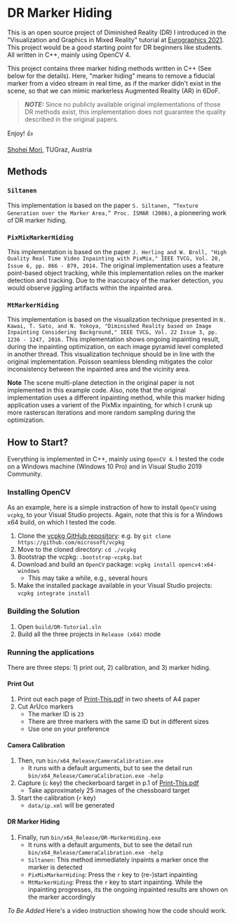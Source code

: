 # DR Marker Hiding

This is an open source project of Diminished Reality (DR) I introduced in the "Visualization and Graphics in Mixed Reality" tutorial at [Eurographics 2021](https://diglib.eg.org/handle/10.2312/egt20211036). This project would be a good starting point for DR beginners like students. All written in C++, mainly using OpenCV 4.

This project contains three marker hiding methods written in C++ (See below for the details). Here, "marker hiding" means to remove a fiducial marker from a video stream in real time, as if the marker didn't exist in the scene, so that we can mimic markerless Augmented Reality (AR) in 6DoF.

> **_NOTE:_** Since no publicly available original implementations of those DR methods exist, this implementation does not guarantee the quality described in the original papers.

Enjoy! :+1:

[Shohei Mori](https://mugichoko445.github.io), TUGraz, Austria

## Methods
### ```Siltanen```

This implementation is based on the paper ```S. Siltanen, “Texture Generation over the Marker Area,” Proc. ISMAR (2006)```, a pioneering work of DR marker hiding.

### ```PixMixMarkerHiding```

This implementation is based on the paper ```J. Herling and W. Broll, "High Quality Real Time Video Inpainting with PixMix," IEEE TVCG, Vol. 20, Issue 6, pp. 866 - 879, 2014.``` The original implementation uses a feature point-based object tracking, while this implementation relies on the marker detection and tracking. Due to the inaccuracy of the marker detection, you would observe jiggling artifacts within the inpainted area.

### ```MtMarkerHiding```

This implementation is based on the visualization technique presented in ```N. Kawai, T. Sato, and N. Yokoya, "Diminished Reality based on Image Inpainting Considering Background," IEEE TVCG, Vol. 22 Issue 3, pp. 1236 - 1247, 2016.``` This implementation shows ongoing inpainting result, during the inpainting optimization, on each image pyramid level completed in another thread. This visualization technique should be in line with the original implementation. Poisson seamless blending mitigates the color inconsistency between the inpainted area and the vicinity area.

**Note** The scene multi-plane detection in the original paper is not implemented in this example code. Also, note that the original implementation uses a different inpainting method, while this marker hiding application uses a varient of the PixMix inpainting, for which I crunk up more rasterscan iterations and more random sampling during the optimization.


## How to Start?
Everything is implemented in C++, mainly using ```OpenCV 4```. I tested the code on a Windows machine (Windows 10 Pro) and in Visual Studio 2019 Community.


### Installing OpenCV
As an example, here is a simple instraction of how to install ```OpenCV``` using ```vcpkg```, to your Visual Studio projects. Again, note that this is for a Windows x64 build, on which I tested the code.

1. Clone the [vcpkg GitHub repository](https://github.com/microsoft/vcpkg): e.g. by ```git clone https://github.com/microsoft/vcpkg```
2. Move to the cloned directory: ```cd ./vcpkg```
3. Bootstrap the vcpkg: ```.bootstrap-vcpkg.bat```
4. Download and build an ```OpenCV``` package: ```vcpkg install opencv4:x64-windows```
	* This may take a while, e.g., several hours
5. Make the installed package available in your Visual Studio projects: ```vcpkg integrate install```

### Building the Solution

1. Open ```build/DR-Tutorial.sln```
2. Build all the three projects in ```Release (x64)``` mode

### Running the applications

There are three steps: 1) print out, 2) calibration, and 3) marker hiding. 

#### Print Out

1. Print out each page of [Print-This.pdf](Print-This.pdf) in two sheets of A4 paper
2. Cut ArUco markers
	* The marker ID is ```23```
	* There are three markers with the same ID but in different sizes
	* Use one on your preference

#### Camera Calibration

1. Then, run ```bin/x64_Release/CameraCalibration.exe```
	* It runs with a default arguments, but to see the detail run ```bin/x64_Release/CameraCalibration.exe -help```
2. Capture (```c``` key) the checkerboard target in p.1 of [Print-This.pdf](Print-This.pdf)
	* Take approximately 25 images of the chessboard target
3. Start the calibration (```r``` key)
	* ```data/ip.xml``` will be generated

#### DR Marker Hiding

1. Finally, run ```bin/x64_Release/DR-MarkerHiding.exe```
	* It runs with a default arguments, but to see the detail run ```bin/x64_Release/CameraCalibration.exe -help```
	* ```Siltanen```: This method immediately inpaints a marker once the marker is detected
	* ```PixMixMarkerHiding```: Press the ```r``` key to (re-)start inpainting
	* ```MtMarkerHiding```: Press the ```r``` key to start inpainting. While the inpainting progresses, its the ongoing inpainted results are shown on the marker accordingly


_To Be Added_ Here's a video instruction showing how the code should work.
